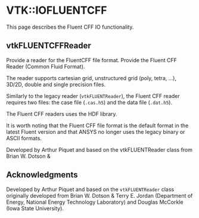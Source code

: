 # VTK::IOFLUENTCFF

This page describes the Fluent CFF IO functionality.

## vtkFLUENTCFFReader
Provide a reader for the FluentCFF file format.
Provide the Fluent CFF Reader (Common Fluid Format).

The reader supports cartesian grid, unstructured grid (poly, tetra, ...),
3D/2D, double and single precision files.

Similarly to the legacy reader (`vtkFLUENTReader`), the Fluent CFF reader
requires two files: the case file (`.cas.h5`) and the data file (`.dat.h5`).

The Fluent CFF readers uses the HDF library.

It is worth noting that the Fluent CFF file format is the default format in
the latest Fluent version and that ANSYS no longer uses the legacy binary or
ASCII formats.

Developed by Arthur Piquet and based on the vtkFLUENTReader class from Brian W. Dotson &
## Acknowledgments

Developed by Arthur Piquet and based on the `vtkFLUENTReader` class originally
developed from Brian W. Dotson & Terry E. Jordan (Department of Energy, National
Energy Technology Laboratory) and Douglas McCorkle (Iowa State University).
